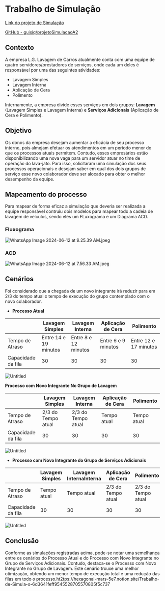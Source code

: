 # Trabalho de Simulação

[Link do projeto de Simulação](https://github.com/guisiq/projetoSimulacaoA2/)

[GitHub - guisiq/projetoSimulacaoA2](https://github.com/guisiq/projetoSimulacaoA2/)

## **Contexto**

A empresa L.G. Lavagem de Carros atualmente conta com uma equipe de quatro servidores/prestadores de serviços, onde cada um deles é responsável por uma das seguintes atividades:

- Lavagem Simples
- Lavagem Interna
- Aplicação de Cera
- Polimento

Internamente, a empresa divide esses serviços em dois grupos: **Lavagem** (Lavagem Simples e Lavagem Interna) e **Serviços Adicionais** (Aplicação de Cera e Polimento).

## Objetivo

Os donos da empresa desejam aumentar a eficácia de seu processo interno, pois almejam efetuar os atendimentos em um período menor do que os processos atuais permitem. Contudo, esses empresários estão disponibilizando uma nova vaga para um servidor atuar no time de operação do lava-jato. Para isso, solicitaram uma simulação dos seus processos operacionais e desejam saber em qual dos dois grupos de serviço esse novo colaborador deve ser alocado para obter o melhor desempenho da equipe.

## Mapeamento do processo

Para mapear de forma eficaz a simulação que deveria ser realizada  a equipe responsável contruiu dois modelos para mapear todo a cadeia de lavagem de veículos, sendo eles um FLuxograma e um Diagrama ACD.

### Fluxograma

![WhatsApp Image 2024-06-12 at 9.25.39 AM.jpeg](https://prod-files-secure.s3.us-west-2.amazonaws.com/9932c372-c689-4d3e-b652-be0550ce9f7e/47482b69-a2b6-4586-bf06-af9b22859340/WhatsApp_Image_2024-06-12_at_9.25.39_AM.jpeg)

### ACD

![WhatsApp Image 2024-06-12 at 7.56.33 AM.jpeg](https://prod-files-secure.s3.us-west-2.amazonaws.com/9932c372-c689-4d3e-b652-be0550ce9f7e/c1797057-ad44-4266-becf-88c6d6c4d7ef/WhatsApp_Image_2024-06-12_at_7.56.33_AM.jpeg)

## Cenários

Foi considerado que a chegada de um novo integrante irá reduzir para em 2/3  do tempo atual o tempo de execução do grupo contemplado com o novo colaborador.

- **Processo Atual**

|  | Lavagem Simples | Lavagem Interna | Aplicação de Cera | Polimento |
| --- | --- | --- | --- | --- |
| Tempo de Atraso | Entre 14 e 19 minutos | Entre 8 e 12 minutos  | Entre 6 e 9 minutos  | Entre 12 e 17 minutos |
| Capacidade da fila  | 30 | 30 | 30 | 30 |

![Untitled](https://prod-files-secure.s3.us-west-2.amazonaws.com/9932c372-c689-4d3e-b652-be0550ce9f7e/5de6a8bd-277c-49e9-b05e-16e654f476a8/Untitled.jpeg)

**Processo com Novo Integrante No Grupo de Lavagem**

|  | Lavagem Simples  | Lavagem Interna | Aplicação de Cera | Polimento |
| --- | --- | --- | --- | --- |
| Tempo de Atraso | 2/3 do Tempo atual | 2/3 do Tempo atual | Tempo atual | Tempo atual |
| Capacidade da fila  | 30 | 30 | 30 | 30 |

![Untitled](https://prod-files-secure.s3.us-west-2.amazonaws.com/9932c372-c689-4d3e-b652-be0550ce9f7e/cea8085f-11d4-416d-a4fc-65b9ccf9a752/Untitled.jpeg)

- **Processo com Novo Integrante do Grupo de Serviços Adicionais**

|  | Lavagem Simples  | Lavagem InternaInterna | Aplicação de Cera | Polimento |
| --- | --- | --- | --- | --- |
| Tempo de Atraso | Tempo atual | Tempo atual | 2/3 do Tempo atual | 2/3 do Tempo atual |
| Capacidade da fila  | 30 | 30 | 30 | 30 |

![Untitled](https://prod-files-secure.s3.us-west-2.amazonaws.com/9932c372-c689-4d3e-b652-be0550ce9f7e/ec4b1ec9-4c85-457f-a837-00e561672fd9/Untitled.jpeg)

## Conclusão

Conforme as simulações registradas acima, pode-se notar uma semelhança entre os cenários do Processo Atual e do Processo com Novo Integrante no Grupo de Serviços Adicionais. Contudo, destaca-se o Processo com Novo Integrante no Grupo de Lavagem. Este cenário trouxe uma melhor otimização, obtendo um menor tempo de execução total e uma redução das filas em todo o processo.ht2tps://hexagonal-mars-5e7.notion.site/Trabalho-de-Simula-o-6d3641feff9545528705570805f5c737 
